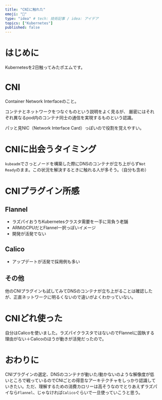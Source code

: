 ```yaml
---
title: "CNIに触れた"
emoji: "📝"
type: "idea" # tech: 技術記事 / idea: アイデア
topics: ["Kubernetes"]
published: false
---
```


# はじめに
Kubernetesを2日触ってみたポエムです。

# CNI
Container Network Interfaceのこと。

コンテナとネットワークをつなぐものという説明をよく見るが、
厳密にはそれぞれ異なるpod内のコンテナ同士の通信を実現するものという認識。

パッと見NIC（Network Interface Card）っぽいので役割を覚えやすい。

# CNIに出会うタイミング
`kubeadm`でさっとノードを構築した際にDNSのコンテナが立ち上がらず`Not Ready`のまま。この状況を解決するときに触れる人が多そう。（自分も含め）

# CNIプラグイン所感
## Flannel
- ラズパイおうちKubernetesクラスタ需要を一手に背負う老舗
- ARMのCPUだとFlannel一択っぽいイメージ
- 開発が活発でない

## Calico
- アップデートが活発で採用例も多い

## その他
他のCNIプラグインも試してみてDNSのコンテナが立ち上がることは確認したが、正直ネットワークに明るくないので違いがよくわかっていない。

# CNIどれ使った
自分はCalicoを使いました。ラズパイクラスタではないのでFlannelに固執する理由がない＋Calicoのほうが動きが活発だったので。

# おわりに
CNIプラグインの選定、DNSのコンテナが動いた/動かないのような解像度が低いところで戦っているのでCNIごとの得意なアーキテクチャをしっかり認識していきたい。ただ、理解するための消費カロリーは高そうなのでとりあえずラズパイなら`Flannel`、じゃなければ`Calico`ぐらいで一旦使っていこうと思う。
